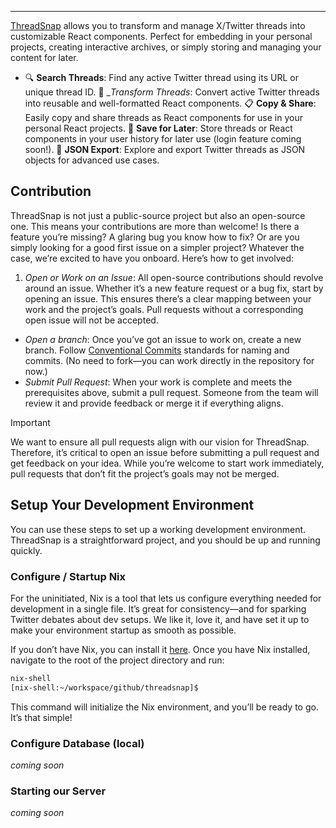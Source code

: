 ---

[ThreadSnap]((http://threadsnap.dev/) ) allows you to transform and manage X/Twitter threads into customizable React components. Perfect for embedding in your personal projects, creating interactive archives, or simply storing and managing your content for later.

- 🔍 __Search Threads__: Find any active Twitter thread using its URL or unique thread ID.
🔄 __Transform Threads_: Convert active Twitter threads into reusable and well-formatted React components.
📋 __Copy & Share__: Easily copy and share threads as React components for use in your personal React projects.
💾 __Save for Later__: Store threads or React components in your user history for later use (login feature coming soon!).
🧩 __JSON Export__: Explore and export Twitter threads as JSON objects for advanced use cases.

## Contribution

ThreadSnap is not just a public-source project but also an open-source one. This means your contributions are more than welcome! Is there a feature you’re missing? A glaring bug you know how to fix? Or are you simply looking for a good first issue on a simpler project? Whatever the case, we’re excited to have you onboard. Here’s how to get involved:

1. _Open or Work on an Issue_: All open-source contributions should revolve around an issue. Whether it’s a new feature request or a bug fix, start by opening an issue. This ensures there’s a clear mapping between your work and the project’s goals. Pull requests without a corresponding open issue will not be accepted.
- _Open a branch_: Once you’ve got an issue to work on, create a new branch. Follow [Conventional Commits](https://www.conventionalcommits.org/en/v1.0.0-beta.2/) standards for naming and commits. (No need to fork—you can work directly in the repository for now.)
- _Submit Pull Request_: When your work is complete and meets the prerequisites above, submit a pull request. Someone from the team will review it and provide feedback or merge it if everything aligns.

> [!IMPORTANT]  
> We want to ensure all pull requests align with our vision for ThreadSnap. Therefore, it’s critical to open an issue before submitting a pull request and get feedback on your idea. While you’re welcome to start work immediately, pull requests that don’t fit the project’s goals may not be merged.


## Setup Your Development Environment

You can use these steps to set up a working development environment. ThreadSnap is a straightforward project, and you should be up and running quickly.

### Configure / Startup Nix

For the uninitiated, Nix is a tool that lets us configure everything needed for development in a single file. It’s great for consistency—and for sparking Twitter debates about dev setups. We like it, love it, and have set it up to make your environment startup as smooth as possible.

If you don’t have Nix, you can install it [here](https://nixos.org/). Once you have Nix installed, navigate to the root of the project directory and run:

```bash
nix-shell
[nix-shell:~/workspace/github/threadsnap]$
```

This command will initialize the Nix environment, and you’ll be ready to go. It’s that simple!


### Configure Database (local)
_coming soon_

### Starting our Server

_coming soon_
